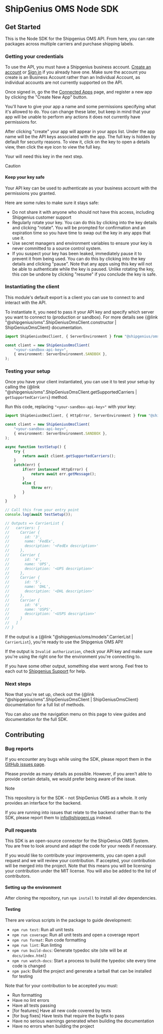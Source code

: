 # ShipGenius OMS Node SDK

## Get Started

This is the Node SDK for the Shipgenius OMS API.
From here, you can rate packages across multiple carriers and purchase shipping labels.

### Getting your credentials

To use the API, you must have a Shipgenius business account.
[Create an account](https://lite.shipgeni.us/create-account) or [Sign in](https://lite.shipgeni.us/home) if you already have one.
Make sure the account you create is an Business Account rather than an Individual Account, as individual accounts are not currently supported on the API.

Once signed in, go the the [Connected Apps](https://lite.shipgeni.us/connected-apps) page, and register a new app by clicking the "Create New App" button.

You'll have to give your app a name and some permissions specifying what it's allowed to do.
You can change these later, but keep in mind that your app will be unable to perform any actions it does not currently have permissions for.

After clicking "create" your app will appear in your apps list. Under the app name will be the API keys associated with the app.
The full key is hidden by default for security reasons.
To view it, click on the key to open a details view, then click the eye icon to view the full key.

Your will need this key in the next step.

> [!CAUTION]
> #### Keep your key safe
> 
> Your API key can be used to authenticate as your business account with the permissions you granted.
>
> Here are some rules to make sure it stays safe:
> - Do not share it with anyone who should not have this access, including Shipgenius customer support
> - Regularly rotate your key. You can do this by clicking into the key details and clicking "rotate".
    You will be prompted for confirmation and an expiration time so you have time to swap out the key in any apps that use it.
> - Use secret managers and environment variables to ensure your key is never committed to a source control system.
> - If you suspect your key has been leaked, immediately pause it to prevent it from being used.
    You can do this by clicking into the key details and clicking "pause".
    Note that any apps using this key will not be able to authenticate while the key is paused.
    Unlike rotating the key, this *can* be undone by clicking "resume" if you conclude the key is safe.
>

### Instantiating the client

This module's default export is a client you can use to connect to and interact with the API.

To instantiate it, you need to pass it your API key and specify which server you want to connect to (production or sandbox).
For more details see {@link "@shipgenius/oms".ShipGeniusOmsClient.constructor | ShipGeniusOmsClient} documentation.

```typescript
import ShipGeniusOmsClient, { ServerEnvironment } from "@shipgenius/oms/client";

const client = new ShipGeniusOmsClient(
    "<your-sandbox-api-key>",
    { environment: ServerEnvironment.SANDBOX },
);
```

### Testing your setup

Once you have your client instantiated, you can use it to test your setup by calling the {@link "@shipgenius/oms".ShipGeniusOmsClient.getSupportedCarriers | `getSupportedCarriers`} method.

Run this code, replacing `"<your-sandbox-api-key>"` with your key:

```typescript
import ShipGeniusOmsClient, { HttpError, ServerEnvironment } from "@shipgenius/oms/client";

const client = new ShipGeniusOmsClient(
    "<your-sandbox-api-key>",
    { environment: ServerEnvironment.SANDBOX },
);

async function testSetup() {
    try {
        return await client.getSupportedCarriers();
    }
    catch(err) {
        if(err instanceof HttpError) {
            return await err.getMessage();
        }
        else {
            throw err;
        }
    }
}

// Call this from your entry point
console.log(await testSetup());

// Outputs => CarrierList {
//   carriers: [
//     Carrier {
//       id: '3',
//       name: 'FedEx',
//       description: '<FedEx description>'
//     },
//     Carrier {
//       id: '4',
//       name: 'UPS',
//       description: '<UPS description>'
//     },
//     Carrier {
//       id: '5',
//       name: 'DHL',
//       description: '<DHL description>'
//     },
//     Carrier {
//       id: '6',
//       name: 'USPS',
//       description: '<USPS description>'
//     }
//   ]
// }
```

If the output is a {@link "@shipgenius/oms/models".CarrierList | `CarrierList`}, you're ready to use the Shipgenius OMS API!

If the output is `Invalid authorization`, check your API key and make sure you're using the right one for the environment you're connecting to.

If you have some other output, something else went wrong. Feel free to each out to [Shipgenius Support](mailto:info@shipgeni.us) for help.

### Next steps

Now that you're set up, check out the {@link "@shipgenius/oms".ShipGeniusOmsClient | ShipGeniusOmsClient} documentation for a full list of methods.

You can also use the navigation menu on this page to view guides and documentation for the full SDK.

## Contributing

### Bug reports

If you encounter any bugs while using the SDK, please report them in the [GitHub issues page](https://github.com/ShipGenius/shipgenius-oms-node-sdk/issues/new?template=bug_report.md).

Please provide as many details as possible. However, if you aren't able to provide certain details, we would prefer being aware of the issue.

> [!NOTE]
> 
> This repository is for the SDK - not ShipGenius OMS as a whole.
> It only provides an interface for the backend.
>
> If you are running into issues that relate to the backend
> rather than to the SDK, please report them to info@shipgeni.us instead.

### Pull requests

This SDK is an open-source connector for the ShipGenius OMS System.
You are free to look around and adapt the code for your needs if necessary.

If you would like to contribute your improvements, you can open a pull request and we will review your contribution.
If accepted, your contribution will be merged into the project. Note that this means you will be licensing your contribution
under the MIT license. You will also be added to the list of contributors.

#### Setting up the environment

After cloning the repository, run `npm install` to install all dev dependencies.

#### Testing

There are various scripts in the package to guide development:
- `npm run test`: Run all unit tests
- `npm run coverage`: Run all unit tests and open a coverage report
- `npm run format`: Run code formatting
- `npm run lint`: Run linting
- `npm run build-docs`: Generate typedoc site (site will be at `docs/index.html`)
- `npm run watch-docs`: Start a process to build the typedoc site every time code is changed
- `npm pack`: Build the project and generate a tarball that can be installed for testing

Note that for your contribution to be accepted you must:
- Run formatting
- Have no lint errors
- Have all tests passing
- [for features] Have all new code covered by tests
- [for bug fixes] Have tests that require the bugfix to pass
- Have no serious warnings generated when building the documentation
- Have no errors when building the project
